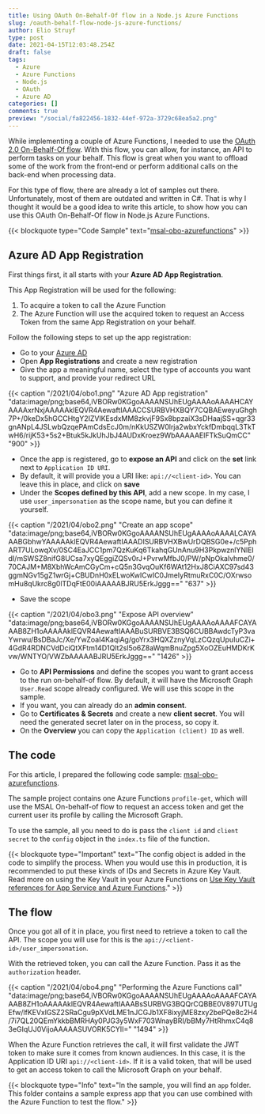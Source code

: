 ```yaml
---
title: Using OAuth On-Behalf-Of flow in a Node.js Azure Functions
slug: /oauth-behalf-flow-node-js-azure-functions/
author: Elio Struyf
type: post
date: 2021-04-15T12:03:48.254Z
draft: false
tags:
  - Azure
  - Azure Functions
  - Node.js
  - OAuth
  - Azure AD
categories: []
comments: true
preview: "/social/fa822456-1832-44ef-972a-3729c68ea5a2.png"
---
```


While implementing a couple of Azure Functions, I needed to use the [OAuth 2.0 On-Behalf-Of flow](https://docs.microsoft.com/en-us/azure/active-directory/develop/v2-oauth2-on-behalf-of-flow). With this flow, you can allow, for instance, an API to perform tasks on your behalf. This flow is great when you want to offload some of the work from the front-end or perform additional calls on the back-end when processing data.

For this type of flow, there are already a lot of samples out there. Unfortunately, most of them are outdated and written in C#. That is why I thought it would be a good idea to write this article, to show how you can use this OAuth On-Behalf-Of flow in Node.js Azure Functions.

{{< blockquote type="Code Sample" text="[msal-obo-azurefunctions](https://github.com/estruyf/azure-samples/tree/main/msal-obo-azurefunctions)" >}}

## Azure AD App Registration

First things first, it all starts with your **Azure AD App Registration**. 

This App Registration will be used for the following:

1. To acquire a token to call the Azure Function
2. The Azure Function will use the acquired token to request an Access Token from the same App Registration on your behalf.

Follow the following steps to set up the app registration:

- Go to your [Azure AD](https://portal.azure.com)
- Open **App Registrations** and create a new registration
- Give the app a meaningful name, select the type of accounts you want to support, and provide your redirect URL

{{< caption "/2021/04/obo1.png" "Azure AD App registration"  "data:image/png;base64,iVBORw0KGgoAAAANSUhEUgAAAAoAAAAHCAYAAAAxrNxjAAAAAklEQVR4AewaftIAAACCSURBVHXBQY7CQBAEweyuGhgh7P+/0keDx5hGCCHtgY2IZVlKEsdxMM8zkvjF9Sx8bpzaiX3sDHaajSS+qgr33gnANpL4JSLwbQzqePAmCdsEcJ0m/nKkUSZW0lrja2wbxYckfDmbqqL3TkTwH6/rijK53+5s2+Btuk5kJkUhJbJ4AUDxKroez9WbAAAAAElFTkSuQmCC" "900" >}}

- Once the app is registered, go to **expose an API** and click on the **set** link next to `Application ID URI`.
- By default, it will provide you a URI like: `api://<client-id>`. You can leave this in place, and click on **save**
- Under the **Scopes defined by this API**, add a new scope. In my case, I use `user_impersonation` as the scope name, but you can define it yourself.

{{< caption "/2021/04/obo2.png" "Create an app scope"  "data:image/png;base64,iVBORw0KGgoAAAANSUhEUgAAAAoAAAALCAYAAABGbhwYAAAAAklEQVR4AewaftIAAADISURBVHXBwUrDQBSG0e+/c5PphART7ULowqXv/0SC4EaJCC1pm7QzKuKq6TkahqGUnAnu9H3PkpwznlYNlEIdI/mSWSZ8nifG8UCsa7xyQEggiZQSv0rJ+PvrwMfbJ0/PW/pNpOkalvhme0/70CAJM+M8XbhWcAmCGyCm+cQ5n3GvqOuKf6WAt12HxJ8CiAXC97sd43ggmNGv15gZ1wrGj+CBUDnH0xELwoKwICwIC0JmeIyRtmuRxC0C/OXrwsomHu8qUkrc8g0lTDqFtE00iAAAAABJRU5ErkJggg==" "637" >}}

- Save the scope

{{< caption "/2021/04/obo3.png" "Expose API overview"  "data:image/png;base64,iVBORw0KGgoAAAANSUhEUgAAAAoAAAAFCAYAAAB8ZH1oAAAAAklEQVR4AewaftIAAABuSURBVE3BSQ6CUBBAwdcTyP3vaYwrwu/BsDBaJc/Xe/YwZoaI4KaqiAg/goYrx3HQXZznyVqLzCQzqUpuIuCZi+4GdR4RDNCVdDciQtXFtm14D1Qlt2sl5o6Z8aWqmBnuZpg5XoOZEuHMDKrKvw/WNTYO/VWZbAAAAABJRU5ErkJggg==" "1426" >}}
 
- Go to **API Permissions** and define the scopes you want to grant access to the run on-behalf-of flow. By default, it will have the Microsoft Graph `User.Read` scope already configured. We will use this scope in the sample.
- If you want, you can already do an **admin consent**.
- Go to **Certificates & Secrets** and create a new **client secret**. You will need the generated secret later on in the process, so copy it.
- On the **Overview** you can copy the `Application (client) ID` as well.

## The code

For this article, I prepared the following code sample: [msal-obo-azurefunctions](https://github.com/estruyf/azure-samples/tree/main/msal-obo-azurefunctions).

The sample project contains one Azure Functions `profile-get`, which will use the MSAL On-behalf-of flow to request an access token and get the current user its profile by calling the Microsoft Graph.

To use the sample, all you need to do is pass the `client id` and `client secret` to the `config` object in the `index.ts` file of the function.

{{< blockquote type="Important" text="The config object is added in the code to simplify the process. When you would use this in production, it is recommended to put these kinds of IDs and Secrets in Azure Key Vault. Read more on using the Key Vault in your Azure Functions on [Use Key Vault references for App Service and Azure Functions](https://docs.microsoft.com/en-us/azure/app-service/app-service-key-vault-references)." >}}

## The flow

Once you got all of it in place, you first need to retrieve a token to call the API. The scope you will use for this is the `api://<client-id>/user_impersonation`. 

With the retrieved token, you can call the Azure Function. Pass it as the `authorization` header.

{{< caption "/2021/04/obo4.png" "Performing the Azure Functions call"  "data:image/png;base64,iVBORw0KGgoAAAANSUhEUgAAAAoAAAAFCAYAAAB8ZH1oAAAAAklEQVR4AewaftIAAABsSURBVG3BQQrCQBBE0V897UTUgEfw/lfKEVxlGSZ2SRaCgu9pXVdLME1nJCGJb1XF8ixyjME8zxy2bePQe8c2H4/7i7QL20QEmYkkbBMRHAy0PJG3y5WxF703WnayBRI/bBMy7HtRhmxC4q83eGIqUJ0VijoAAAAASUVORK5CYII=" "1494" >}}

When the Azure Function retrieves the call, it will first validate the JWT token to make sure it comes from known audiences. In this case, it is the Application ID URI `api://<client-id>`. If it is a valid token, that will be used to get an access token to call the Microsoft Graph on your behalf.

{{< blockquote type="Info" text="In the sample, you will find an `app` folder. This folder contains a sample express app that you can use combined with the Azure Function to test the flow." >}}